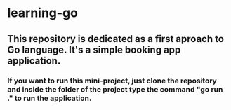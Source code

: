 # learning-go

## This repository is dedicated as a first aproach to Go language. It's a simple booking app application.
### If you want to run this mini-project, just clone the repository and inside the folder of the project type the command "go run ." to run the application.
